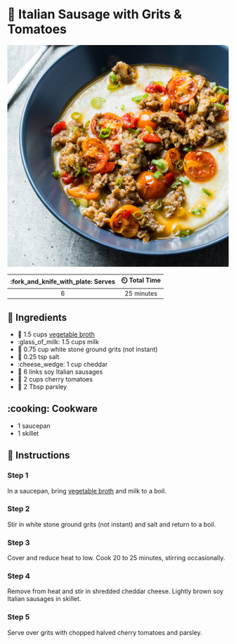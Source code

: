# :stew: Italian Sausage with Grits & Tomatoes

![Italian Sausage with Grits & Tomatoes](../assets/images/italian-sausage-with-grits-&-tomatoes.jpg)

| :fork_and_knife_with_plate: Serves | :timer_clock: Total Time |
|:----------------------------------:|:-----------------------: |
| 6 | 25 minutes |

## :salt: Ingredients

- :stew: 1.5 cups [vegetable broth][1]
- :glass_of_milk: 1.5 cups milk
- :sponge: 0.75 cup white stone ground grits (not instant)
- :salt: 0.25 tsp salt
- :cheese_wedge: 1 cup cheddar
- :hotdog: 6 links soy Italian sausages
- :tomato: 2 cups cherry tomatoes
- :herb: 2 Tbsp parsley

## :cooking: Cookware

- 1 saucepan
- 1 skillet

## :pencil: Instructions

### Step 1

In a saucepan, bring [vegetable broth][1] and milk to a boil.

### Step 2

Stir in white stone ground grits (not instant) and salt and return to a boil.

### Step 3

Cover and reduce heat to low. Cook 20 to 25 minutes, stirring occasionally.

### Step 4

Remove from heat and stir in shredded cheddar cheese. Lightly brown soy Italian sausages in skillet.

### Step 5

Serve over grits with chopped halved cherry tomatoes and parsley.

[1]: <../ingredients/vegetable-broth.md>

